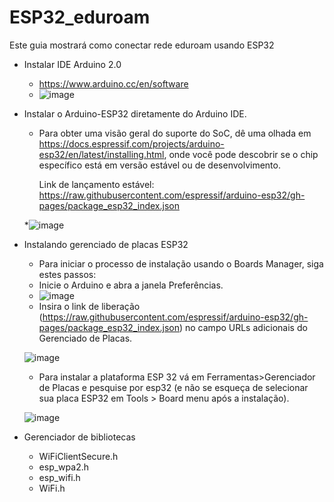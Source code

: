 # ESP32_eduroam
Este guia mostrará como conectar rede eduroam usando ESP32

* Instalar IDE Arduino 2.0
  * https://www.arduino.cc/en/software
  * ![image](https://user-images.githubusercontent.com/89941162/194555221-16933f51-ba2c-40ac-8774-4cd8fbb66659.png)



* Instalar o Arduino-ESP32 diretamente do Arduino IDE.
  * Para obter uma visão geral do suporte do SoC, dê uma olhada em https://docs.espressif.com/projects/arduino-esp32/en/latest/installing.html, onde você pode descobrir     se o chip específico está em versão estável ou de       desenvolvimento.

    Link de lançamento estável:
   https://raw.githubusercontent.com/espressif/arduino-esp32/gh-pages/package_esp32_index.json
    
  *![image](https://user-images.githubusercontent.com/89941162/194555819-d0ebd85e-0921-4787-8e46-b3165bcba5be.png)
  
  
* Instalando gerenciado de placas ESP32
   * Para iniciar o processo de instalação usando o Boards Manager, siga estes passos:
   * Inicie o Arduino e abra a janela Preferências.
   * ![image](https://user-images.githubusercontent.com/89941162/194556948-959ea464-03e0-4b77-8814-ef96708160ba.png)
   * Insira o link de liberação (https://raw.githubusercontent.com/espressif/arduino-esp32/gh-pages/package_esp32_index.json)  no campo URLs adicionais 
     do Gerenciado de Placas.

   ![image](https://user-images.githubusercontent.com/89941162/194557415-c4c7dbbe-ee8f-4dde-8075-d3ebf9581ae2.png)
   
   * Para instalar a plataforma ESP 32 vá em Ferramentas>Gerenciador de Placas e pesquise por esp32 (e não se esqueça de selecionar sua placa ESP32 em Tools > Board menu após a instalação).

    ![image](https://user-images.githubusercontent.com/89941162/194558945-8049adb4-5415-46f4-b458-cdf3ae6bffff.png)



     


* Gerenciador de bibliotecas 
  * WiFiClientSecure.h
  * esp_wpa2.h
  * esp_wifi.h
  * WiFi.h
